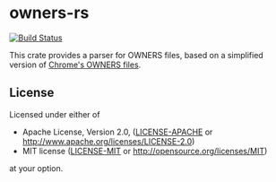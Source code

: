 # owners-rs

[![Build Status](https://travis-ci.org/aergonaut/owners-rs.svg?branch=master)](https://travis-ci.org/aergonaut/owners-rs)

This crate provides a parser for OWNERS files, based on a simplified version of
[Chrome's OWNERS files](https://chromium.googlesource.com/chromium/src/+/master/docs/code_reviews.md).

## License

Licensed under either of

 * Apache License, Version 2.0, ([LICENSE-APACHE](LICENSE-APACHE) or
   <http://www.apache.org/licenses/LICENSE-2.0>)
 * MIT license ([LICENSE-MIT](LICENSE-MIT) or
   <http://opensource.org/licenses/MIT>)

at your option.